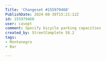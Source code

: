 ```yaml
---
Title: 'Changeset #155979460'
PublishDate: 2024-08-30T15:21:12Z
id: 155979460
user: casept
comment: Specify bicycle parking capacities
created_by: StreetComplete 58.2
tags:
- Montenegro
- Bar

---
```

